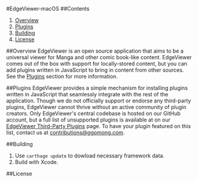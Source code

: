 #EdgeViewer-macOS
##Contents
1. [Overview](#overview)
2. [Plugins](#plugins)
3. [Building](#building)
4. [License](#license)

<a name="overview"></a>
##Overview
EdgeViewer is an open source application that aims to be a universal viewer for Manga and other comic book-like content. EdgeViewer comes out of the box with support for locally-stored content, but you can add plugins written in JavaScript to bring in content from other sources. See the [Plugins](#plugins) section for more information.

<a name="plugins"></a>
##Plugins
EdgeViewer provides a simple mechanism for installing plugins written in JavaScript that seamlessly integrate with the rest of the application. Though we do not officially support or endorse any third-party plugins, EdgeViewer cannot thrive without an active community of plugin creators. Only EdgeViewer's central codebase is hosted on our GitHub account, but a full list of unsupported plugins is available at on our [EdgeViewer Third-Party Plugins](https://ggomong.com/edgeviewer/plugins) page. To have your plugin featured on this list, contact us at [contributions@ggomong.com](mailto:contributions@ggomong.com).

<a name="building"></a>
##Building
1. Use `carthage update` to dowload necessary framework data.
2. Build with Xcode.

<a name="license"></a>
##License